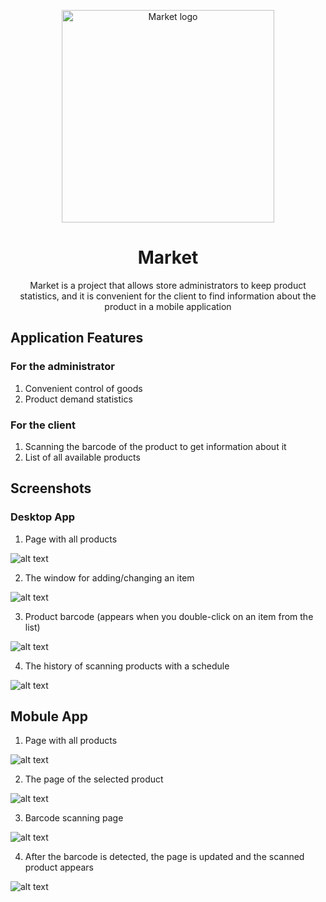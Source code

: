 <p align="center">
   <img src="https://cdn1.iconfinder.com/data/icons/unicons-line-vol-5/24/shopping-cart-512.png" alt="Market logo" width="340" height="340">
</p>
<h1 align="center">Market</h1>

<p align="center"> Market is a project that allows store administrators to keep product statistics, and it is convenient for the client to find information about the product in a mobile application</p>

## Application Features
 ### For the administrator
 1. Convenient control of goods 
 2. Product demand statistics
 ### For the client
 1. Scanning the barcode of the product to get information about it 
 2. List of all available products
   
## Screenshots 

### Desktop App
   1. Page with all products
   
![alt text](image-1.png)

   2. The window for adding/changing an item
   
![alt text](image-2.png)

   3. Product barcode (appears when you double-click on an item from the list)
   
![alt text](image-3.png)

   4. The history of scanning products with a schedule
   
![alt text](image-4.png)

## Mobule App
1. Page with all products
   
![alt text](image-6.png)

2. The page of the selected product
   
![alt text](image-8.png)

3. Barcode scanning page 
   
![alt text](image-5.png)

4. After the barcode is detected, the page is updated and the scanned product appears
   
![alt text](image-7.png)

